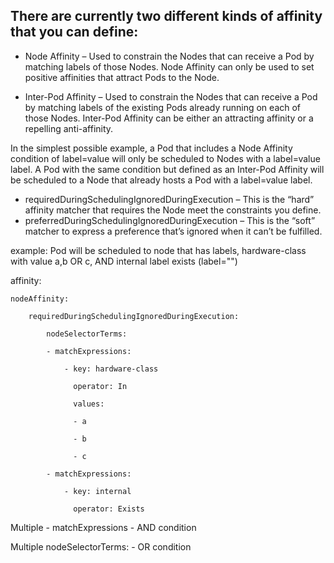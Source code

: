 ## There are currently two different kinds of affinity that you can define:

- Node Affinity – Used to constrain the Nodes that can receive a Pod by matching labels of those Nodes. 
Node Affinity can only be used to set positive affinities that attract Pods to the Node.

- Inter-Pod Affinity – Used to constrain the Nodes that can receive a Pod by matching labels of the existing Pods already running on each of those Nodes. 
Inter-Pod Affinity can be either an attracting affinity or a repelling anti-affinity.


In the simplest possible example, a Pod that includes a Node Affinity condition of label=value will only be scheduled to Nodes with a label=value label. 
A Pod with the same condition but defined as an Inter-Pod Affinity will be scheduled to a Node that already hosts a Pod with a label=value label.


- requiredDuringSchedulingIgnoredDuringExecution – This is the “hard” affinity matcher that requires the Node meet the constraints you define.
- preferredDuringSchedulingIgnoredDuringExecution – This is the “soft” matcher to express a preference that’s ignored when it can’t be fulfilled.


example: Pod will be scheduled to node that has labels, hardware-class with value a,b OR c,  AND internal label exists (label="")

affinity:

    nodeAffinity:
    
        requiredDuringSchedulingIgnoredDuringExecution:
        
            nodeSelectorTerms:
          
            - matchExpressions:
            
                - key: hardware-class
                
                  operator: In
                  
                  values:
               
                  - a
                
                  - b
                
                  - c
          
            - matchExpressions:
            
                - key: internal
            
                  operator: Exists
              
   
   Multiple - matchExpressions - AND condition
   
   Multiple nodeSelectorTerms: - OR condition
